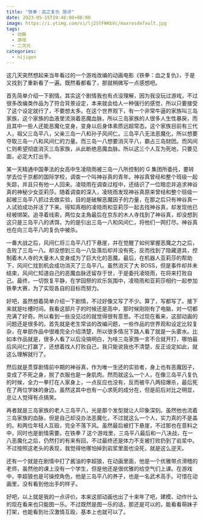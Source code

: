 ```yaml
---
title: "铁拳：血之复仇 简评"
date: 2023-05-15T19:48:00+08:00
image: https://i.ytimg.com/vi/lj2StFWKbVc/maxresdefault.jpg
tags:
  - 动画
  - 游戏
  - 二次元
categories:
  - nijigen
---
```


这几天突然想起来当年看过的一个游戏改编的动画电影《铁拳：血之复仇》，于是又找到了重新看了一遍。既然看都看了，那就稍微写一点感想吧。

首先简单介绍一下剧情。其实这个剧情我也有点没理解，因为我没玩过游戏，不过很多改编类作品为了符合背景设定，本来就会给人一种强行的感觉，所以只要接受了这个设定就行了，不要想太多。在这个世界观下，有一个非常牛逼的家族叫三岛家族，这个家族的血液里流淌着恶魔血脉，所以三岛家族的人很多人生性暴戾，而且其中一些人还能恶魔化变身，变身以后身体素质远超常态。这个家族目前有三代人，祖父三岛平八，父亲三岛一八和孙子风间仁。三岛平八无法恶魔化，所以想要夺取三岛一八和风间仁的力量。而三岛一八想要消灭平八，霸占三岛财团。而风间仁则希望彻底消灭三岛家族，从此断绝恶魔血脉。所以这三个人互为死地，只要见面，必定大打出手。

某一天精通中国拳法的女高中生凌晓雨被三岛一八所控制的 G 集团所委托，要转学去位于京都的国际学校，调查一个叫神谷真的青年。神谷真曾经和整个班级一起失踪，并且只有他一人回来。凌晓雨在调查过程中，还结识了一位暗恋并追求神谷真的神秘少女亚莉莎。随着调查的深入，凌晓雨发现神谷真原来曾经和整个班级一起被三岛平八抓过去做实验，目的是破解恶魔因子的力量，在那之后只有神谷真一人试验成功并活了下来。得知真相的凌晓雨和亚莉莎一起去找神谷真，却发现他已经被绑架。追寻着线索，两位女主角最后在京东的木人寺找到了神谷真，却没想到这只是三岛平八的诱饵，为的是引出三岛一八和风间仁，将他们一网打尽。神谷真也在向三岛平八的复仇中被杀。

一番大战之后，风间仁将三岛平八打下悬崖，并在觉醒了如何掌握恶魔之力之后，击败了三岛一八。却没想到三岛一八坠落后却并没有死，反而找到了隐藏道具，控制着木人寺的大量木人变身成为了巨大化的恶魔。最后，在机器人亚莉莎的帮助下，风间仁找到机会成功消灭了三岛平八。虽然消灭了大 BOSS，但是事件却并未结束，风间仁知道自己的恶魔血脉还留存于世，于是委托凌晓雨，在将来打败自己。最终，一切恢复平静，在学园祭的欢乐氛围中，凌晓雨和亚莉莎相约一起参加铁拳大赛，为了实现各自的目标而努力。

好吧，虽然想着简单介绍一下剧情，不过好像又写了不少。算了，写都写了。接下来就是吐槽时间。我看这部片子的时候还是高中，那时候刚刚有了电脑，对一切都充满了好奇。所以看到一些没见过的就觉得很有意思。不过现在看来，这部动画的问题还是很多的。首先就是老生常谈的改编问题，一些作品的世界观和设定比较复杂，在单部作品中很难完全介绍清楚，所以很多情况下路人看了就是一头雾水。比如本作品就是，很多人看了以后没搞明白，为啥三岛家族一言不合就开打，哪怕最后风间仁打赢了，还想着找人打败自己，我只能说我也不清楚，反正设定如此，就这么理解就行了。

然后就是贯穿剧情前中期的神谷真，作为唯一生还的实验者，身上也有恶魔因子，变成了不死之身，脱了衣服也是一身肌肉。然而就这么一个人，在像三岛平八复仇的时候，全力一拳打在人家身上，一点反应也没有，反而被平八两招爆杀，最后死在了两位学妹的身边。虽然这其中也有一心求死的成分在，但是前后对比之明显，总让人觉得有点搞笑。

再者就是三岛家族的老人三岛平八，光是那个发型就让人印象深刻。虽然他也流着三岛家族的血脉，但是自己却没办法恶魔化，不过就这么一个人，实力真的不是盖的。和两位年轻人互殴，完全不落下风。虽然最后被打下悬崖，不过那也在意料之中，同时也是剧情需要。在铁拳 7 这个游戏里，三岛平八最后和一八决战，在一八恶魔化之后，仍然打的有来有回，不过最终还是体力不支被打败扔到了岩浆中。不过按照这老头的表现，我觉得他哪怕掉到岩浆里面也没死，就是这么逆天。

还有一个就是在剧情中打了酱油的李超狼，在动画里面，他是一个优雅带点滑稽的老师，虽然他的课上没有一个学生，但是他还是很优雅的给空气们上课。在游戏中，李超狼也是可操控角色，他是三岛平八的养子，也是一名武术高手。可惜在动画里，没有看到他出手的样子。

好吧，以上就是我的一点评价。本来这部动画也出了十来年了吧，建模、动作什么的现在看来也只能图一乐。不过既然是图一乐的话，那还是可以的，能看看萌妹子打架，也能看到壮汉激情互殴，基本上也就可以了。
